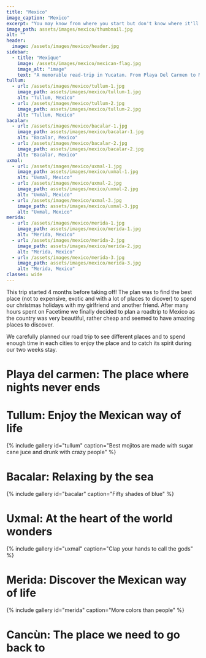 ```yaml
---
title: "Mexico"
image_caption: "Mexico"
excerpt: "You may know from where you start but don't know where it'll end until the end"
image_path: assets/images/mexico/thumbnail.jpg
alt: ""
header:
  image: /assets/images/mexico/header.jpg
sidebar:
  - title: "Mexique"
    image: /assets/images/mexico/mexican-flag.jpg
    image_alt: "image"
    text: "A memorable read-trip in Yucatan. From Playa Del Carmen to Merida we discovered a country full of amzing landscapes"
tullum:
  - url: /assets/images/mexico/tullum-1.jpg
    image_path: assets/images/mexico/tullum-1.jpg
    alt: "Tullum, Mexico"
  - url: /assets/images/mexico/tullum-2.jpg
    image_path: assets/images/mexico/tullum-2.jpg
    alt: "Tullum, Mexico"
bacalar:
  - url: /assets/images/mexico/bacalar-1.jpg
    image_path: assets/images/mexico/bacalar-1.jpg
    alt: "Bacalar, Mexico"
  - url: /assets/images/mexico/bacalar-2.jpg
    image_path: assets/images/mexico/bacalar-2.jpg
    alt: "Bacalar, Mexico"
uxmal:
  - url: /assets/images/mexico/uxmal-1.jpg
    image_path: assets/images/mexico/uxmal-1.jpg
    alt: "Uxmal, Mexico"
  - url: /assets/images/mexico/uxmal-2.jpg
    image_path: assets/images/mexico/uxmal-2.jpg
    alt: "Uxmal, Mexico"
  - url: /assets/images/mexico/uxmal-3.jpg
    image_path: assets/images/mexico/uxmal-3.jpg
    alt: "Uxmal, Mexico"
merida:
  - url: /assets/images/mexico/merida-1.jpg
    image_path: assets/images/mexico/merida-1.jpg
    alt: "Merida, Mexico"
  - url: /assets/images/mexico/merida-2.jpg
    image_path: assets/images/mexico/merida-2.jpg
    alt: "Merida, Mexico"
  - url: /assets/images/mexico/merida-3.jpg
    image_path: assets/images/mexico/merida-3.jpg
    alt: "Merida, Mexico"
classes: wide
---
```


This trip started 4 months before taking off! The plan was to find the best place (not to expensive, exotic and with a lot of places to dicover) to spend our christmas holidays with my girlfriend and another friend. After many hours spent on Facetime we finally decided to plan a roadtrip to Mexico as the country was very beautiful, rather cheap and seemed to have amazing places to discover.

We carefully planned our road trip to see different places and to spend enough time in each cities to enjoy the place and to catch its spirit during our two weeks stay.


# Playa del carmen: The place where nights never ends

# Tullum: Enjoy the Mexican way of life

{% include gallery id="tullum" caption="Best mojitos are made with sugar cane juce and drunk with crazy people" %}

# Bacalar: Relaxing by the sea

{% include gallery id="bacalar" caption="Fifty shades of blue" %}

# Uxmal: At the heart of the world wonders

{% include gallery id="uxmal" caption="Clap your hands to call the gods" %}

# Merida: Discover the Mexican way of life

{% include gallery id="merida" caption="More colors than people" %}


# Cancùn: The place we need to go back to


